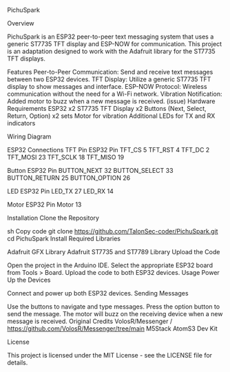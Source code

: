 PichuSpark

Overview

PichuSpark is an ESP32 peer-to-peer text messaging system that uses a generic ST7735 TFT display and ESP-NOW for communication. 
This project is an adaptation designed to work with the Adafruit library for the ST7735 TFT displays.

Features
Peer-to-Peer Communication: Send and receive text messages between two ESP32 devices.
TFT Display: Utilize a generic ST7735 TFT display to show messages and interface.
ESP-NOW Protocol: Wireless communication without the need for a Wi-Fi network.
Vibration Notification: Added motor to buzz when a new message is received. (issue)
Hardware Requirements
ESP32 x2
ST7735 TFT Display x2
Buttons (Next, Select, Return, Option) x2 sets
Motor for vibration
Additional LEDs for TX and RX indicators


Wiring Diagram

ESP32 Connections
TFT Pin	ESP32 Pin
TFT_CS	5
TFT_RST	4
TFT_DC	2
TFT_MOSI	23
TFT_SCLK	18
TFT_MISO	19

Button	ESP32 Pin
BUTTON_NEXT	32
BUTTON_SELECT	33
BUTTON_RETURN	25
BUTTON_OPTION	26

LED	ESP32 Pin
LED_TX	27
LED_RX	14

Motor	ESP32 Pin
Motor	13


Installation
Clone the Repository

sh
Copy code
git clone https://github.com/TalonSec-coder/PichuSpark.git
cd PichuSpark
Install Required Libraries

Adafruit GFX Library
Adafruit ST7735 and ST7789 Library
Upload the Code

Open the project in the Arduino IDE.
Select the appropriate ESP32 board from Tools > Board.
Upload the code to both ESP32 devices.
Usage
Power Up the Devices

Connect and power up both ESP32 devices.
Sending Messages

Use the buttons to navigate and type messages.
Press the option button to send the message.
The motor will buzz on the receiving device when a new message is received.
Original Credits
VolosR/Messenger / https://github.com/VolosR/Messenger/tree/main
M5Stack AtomS3 Dev Kit



License

This project is licensed under the MIT License - see the LICENSE file for details.

